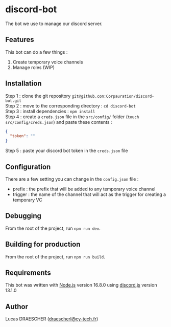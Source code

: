 # discord-bot
The bot we use to manage our discord server.

## Features
This bot can do a few things :
<ol>
  <li>Create temporary voice channels</li>
  <li>Manage roles (WIP)</li>
</ol>

## Installation
Step 1 : clone the git repository `git@github.com:Corpauration/discord-bot.git` <br>
Step 2 : move to the corresponding directory : `cd discord-bot` <br>
Step 3 : install dependencies : `npm install` <br>
Step 4 : create a `creds.json` file in the `src/config/` folder (`touch src/config/creds.json`) and paste these contents : 
```json
{
  "token": ""
}
```
Step 5 : paste your discord bot token in the `creds.json` file

## Configuration
There are a few setting you can change in the `config.json` file :
<ul>
  <li>prefix : the prefix that will be added to any temporary voice channel</li>
  <li>trigger : the name of the channel that will act as the trigger for creating a temporary VC</li>
</ul>

## Debugging
From the root of the project, run `npm run dev`.

## Building for production
From the root of the project, run `npm run build`.

## Requirements
This bot was written with [Node.js](https://nodejs.org/) version 16.8.0 using [discord.js](https://discord.js.org/) version 13.1.0

## Author
Lucas DRAESCHER (draescherl@cy-tech.fr)